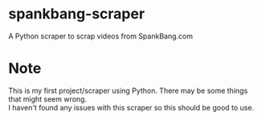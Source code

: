 # spankbang-scraper
A Python scraper to scrap videos from SpankBang.com  

# Note
This is my first project/scraper using Python. There may be some things that might seem  wrong.  
I haven't found any issues with this scraper so this should be good to use.
